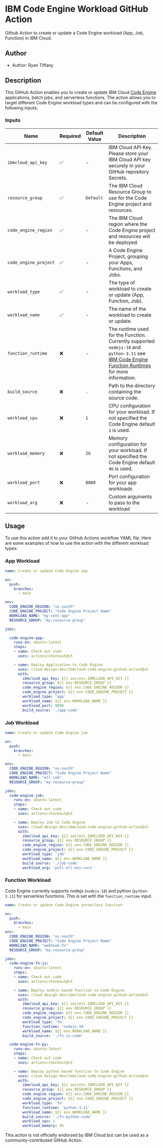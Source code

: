 # IBM Code Engine Workload GitHub Action

Github Action to create or update a Code Engine workload (App, Job, Function) in IBM Cloud.

## Author

- Author: Ryan Tiffany

## Description

This GitHub Action enables you to create or update IBM Cloud [Code Engine](https://cloud.ibm.com/docs/codeengine?topic=codeengine-about) applications, batch jobs, and serverless functions. The action allows you to target different Code Engine workload types and can be configured with the following inputs:

### Inputs

| Name            | Required | Default Value |Description |
|-----------------|----------|---------------|----------------------------------------------------------------|
| `ibmcloud_api_key`    | ✅ | - | IBM Cloud API Key. Please store your IBM Cloud API key securely in your GitHub repository Secrets.|
| `resource_group`      | ✅ | `Default` | The IBM Cloud Resource Group to use for the Code Engine project and resources.|
| `code_engine_region`  | ✅ | - | The IBM Cloud region where the Code Engine project and resources will be deployed.|
| `code_engine_project` | ✅ | - | A Code Engine Project, grouping your Apps, Functions, and Jobs.|
| `workload_type`       | ✅ | - | The type of workload to create or update (App, Function, Job). |
| `workload_name`       | ✅ | - | The name of the workload to create or update.|
| `function_runtime`    | ❌ | - | The runtime used for the Function. Currently supported `nodejs-18` and `python-3.11` see [IBM Code Engine Function Runtimes](https://cloud.ibm.com/docs/codeengine?topic=codeengine-fun-runtime) for more information.|
| `build_source`        | ❌ | `.` | Path to the directory containing the source code. |
| `workload_cpu`        | ❌ | `1` | CPU configuration for your workload. If not specified the Code Engine default `1` is used. |
| `workload_memory`     | ❌ | `2G` | Memory configuration for your workload. If not specified the Code Engine default `4G` is used. |
| `workload_port`       | ❌ | `8080` | Port configuration for your app workloads |
| `workload_arg`        | ❌ | - | Custom arguments to pass to the workload |

## Usage

To use this action add it to your GitHub Actions workflow YAML file. Here are some examples of how to use the action with the different workload types:

### App Workload

```yaml
name: Create or update Code Engine app

on:
  push:
    branches:
      - main

env:
  CODE_ENGINE_REGION: "us-south"
  CODE_ENGINE_PROJECT: "Code Engine Project Name"
  WORKLOAD_NAME: "my-cool-app"
  RESOURCE_GROUP: "my-resource-group"

jobs:

  code-engine-app:
    runs-on: ubuntu-latest
    steps:
    - name: Check out code
      uses: actions/checkout@v3

    - name: Deploy Application to Code Engine
      uses: cloud-design-dev/ibmcloud-code-engine-github-action@v5
      with:
        ibmcloud_api_key: ${{ secrets.IBMCLOUD_API_KEY }}
        resource_group: ${{ env.RESOURCE_GROUP }}
        code_engine_region: ${{ env.CODE_ENGINE_REGION }}
        code_engine_project: ${{ env.CODE_ENGINE_PROJECT }}
        workload_type: 'app'
        workload_name: ${{ env.WORKLOAD_NAME }}
        workload_port: 8080
        build_source: './app-code'
```

### Job Workload

```yaml
name: Create or update Code Engine job

on:
  push:
    branches:
      - main

env:
  CODE_ENGINE_REGION: "us-south"
  CODE_ENGINE_PROJECT: "Code Engine Project Name"
  WORKLOAD_NAME: "etl-job"
  RESOURCE_GROUP: "my-resource-group"

jobs:
  code-engine-job:
    runs-on: ubuntu-latest
    steps:
    - name: Check out code
      uses: actions/checkout@v3

    - name: Deploy Job to Code Engine
      uses: cloud-design-dev/ibmcloud-code-engine-github-action@v5
      with:
        ibmcloud_api_key: ${{ secrets.IBMCLOUD_API_KEY }}
        resource_group: ${{ env.RESOURCE_GROUP }}
        code_engine_region: ${{ env.CODE_ENGINE_REGION }}
        code_engine_project: ${{ env.CODE_ENGINE_PROJECT }}
        workload_type: 'job'
        workload_name: ${{ env.WORKLOAD_NAME }}
        build_source: './job-code'
        workload_arg: 'pull-all-env-vars'
```

### Function Workload

Code Engine currently supports nodejs (`nodejs-18`) and python (`python-3.11`) for serverless functions. This is set with the `function_runtime` input.

```yaml
name: Create or update Code Engine serverless function

on:
  push:
    branches:
      - main
env:
  CODE_ENGINE_REGION: "us-south"
  CODE_ENGINE_PROJECT: "Code Engine Project Name"
  WORKLOAD_NAME: "webhook-fn"
  RESOURCE_GROUP: "my-resource-group"

jobs:
  code-engine-fn-js:
    runs-on: ubuntu-latest
    steps:
    - name: Check out code
      uses: actions/checkout@v3

    - name: Deploy nodejs based function to Code Engine
      uses: cloud-design-dev/ibmcloud-code-engine-github-action@v5
      with:
        ibmcloud_api_key: ${{ secrets.IBMCLOUD_API_KEY }}
        resource_group: ${{ env.RESOURCE_GROUP }}
        code_engine_region: ${{ env.CODE_ENGINE_REGION }}
        code_engine_project: ${{ env.CODE_ENGINE_PROJECT }}
        workload_type: 'fn'
        function_runtime: 'nodejs-18'
        workload_name: ${{ env.WORKLOAD_NAME }}
        build_source: './fn-js-code'

  code-engine-fn-py:
    runs-on: ubuntu-latest
    steps:
    - name: Check out code
      uses: actions/checkout@v3

    - name: Deploy python based function to Code Engine
      uses: cloud-design-dev/ibmcloud-code-engine-github-action@v5
      with:
        ibmcloud_api_key: ${{ secrets.IBMCLOUD_API_KEY }}
        resource_group: ${{ env.RESOURCE_GROUP }}
        code_engine_region: ${{ env.CODE_ENGINE_REGION }}
        code_engine_project: ${{ env.CODE_ENGINE_PROJECT }}
        workload_type: 'fn'
        function_runtime: 'python-3.11'
        workload_name: ${{ env.WORKLOAD_NAME }}
        build_source: './fn-python-code'
        workload_cpu: 1
        workload_memory: 4G
```

This action is not officially endorsed by IBM Cloud but can be used as a community-contributed GitHub Action.
